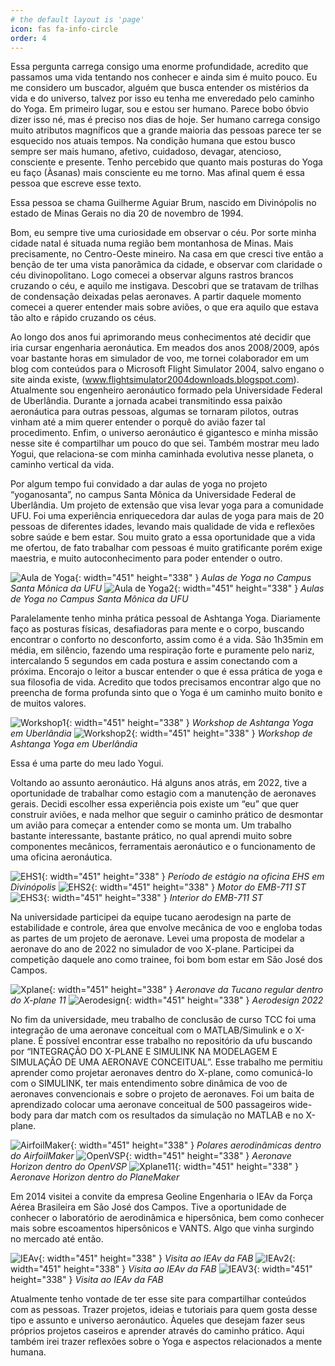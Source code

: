 ```yaml
---
# the default layout is 'page'
icon: fas fa-info-circle
order: 4
---
```


Essa pergunta carrega consigo uma enorme profundidade, acredito que passamos uma vida tentando nos conhecer e ainda sim é muito pouco. Eu me considero um buscador, alguém que busca entender os mistérios da vida e do universo, talvez por isso eu tenha me enveredado pelo caminho do Yoga. Em primeiro lugar, sou e estou ser humano. Parece bobo óbvio dizer isso né, mas é preciso nos dias de hoje. Ser humano carrega consigo muito atributos magníficos que a grande maioria das pessoas parece ter se esquecido nos atuais tempos. Na condição humana que estou busco sempre ser mais humano, afetivo, cuidadoso, devagar, atencioso, consciente e presente. Tenho percebido que quanto mais posturas do Yoga eu faço (Àsanas) mais consciente eu me torno. Mas afinal quem é essa pessoa que escreve esse texto.

Essa pessoa se chama Guilherme Aguiar Brum, nascido em Divinópolis no estado de Minas Gerais no dia 20 de novembro de 1994.

Bom, eu sempre tive uma curiosidade em observar o céu. Por sorte minha cidade natal é situada numa região bem montanhosa de Minas. Mais precisamente, no Centro-Oeste mineiro. Na casa em que cresci tive então a benção de ter uma vista panorâmica da cidade, e observar com claridade o céu divinopolitano. Logo comecei a observar alguns rastros brancos cruzando o céu, e aquilo me instigava. Descobri que se tratavam de trilhas de condensação deixadas pelas aeronaves. A partir daquele momento comecei a querer entender mais sobre aviões, o que era aquilo que estava tão alto e rápido cruzando os céus.

Ao longo dos anos fui aprimorando meus conhecimentos até decidir que iria cursar engenharia aeronáutica. Em meados dos anos 2008/2009, após voar bastante horas em simulador de voo, me tornei colaborador em um blog com conteúdos para o Microsoft Flight Simulator 2004, salvo engano o site ainda existe, (www.flightsimulator2004downloads.blogspot.com). Atualmente sou engenheiro aeronáutico formado pela Universidade Federal de Uberlândia. Durante a jornada acabei transmitindo essa paixão aeronáutica para outras pessoas, algumas se tornaram pilotos, outras vinham até a mim querer entender o porquê do avião fazer tal procedimento. Enfim, o universo aeronáutico é gigantesco e minha missão nesse site é compartilhar um pouco do que sei. Também mostrar meu lado Yogui, que relaciona-se com minha caminhada evolutiva nesse planeta, o caminho vertical da vida.

Por algum tempo fui convidado a dar aulas de yoga no projeto “yoganosanta”, no campus Santa Mônica da Universidade Federal de Uberlândia. Um projeto de extensão que visa levar yoga para a comunidade UFU. Foi uma experiência enriquecedora dar aulas de yoga para mais de 20 pessoas de diferentes idades, levando mais qualidade de vida e reflexões sobre saúde e bem estar. Sou muito grato a essa oportunidade que a vida me ofertou, de fato trabalhar com pessoas é muito gratificante porém exige maestria, e muito autoconhecimento para poder entender o outro.

![Aula de Yoga](eu1.jpg){: width="451" height="338" }
_Aulas de Yoga no Campus Santa Mônica da UFU_
![Aula de Yoga2](eu2.jpg){: width="451" height="338" }
_Aulas de Yoga no Campus Santa Mônica da UFU_

Paralelamente tenho minha prática pessoal de Ashtanga Yoga. Diariamente faço as posturas físicas, desafiadoras para mente e o corpo, buscando encontrar o conforto no desconforto, assim como é a vida. São 1h35min em média, em silêncio, fazendo uma respiração forte e puramente pelo nariz, intercalando 5 segundos em cada postura e assim conectando com a próxima. Encorajo o leitor a buscar entender o que é essa prática de yoga e sua filosofia de vida. Acredito que todos precisamos encontrar algo que no preencha de forma profunda sinto que o Yoga é um caminho muito bonito e de muitos valores.

![Workshop1](eu3.jpg){: width="451" height="338" }
_Workshop de Ashtanga Yoga em Uberlândia_
![Workshop2](eu4.jpg){: width="451" height="338" }
_Workshop de Ashtanga Yoga em Uberlândia_

Essa é uma parte do meu lado Yogui.

Voltando ao assunto aeronáutico. Há alguns anos atrás, em 2022, tive a oportunidade de trabalhar como estagio com a manutenção de aeronaves gerais. Decidi escolher essa experiência pois existe um “eu” que quer construir aviões, e nada melhor que seguir o caminho prático de desmontar um avião para começar a entender como se monta um. Um trabalho bastante interessante, bastante prático, no qual aprendi muito sobre componentes mecânicos, ferramentais aeronáutico e o funcionamento de uma oficina aeronáutica.

![EHS1](eu5.jpg){: width="451" height="338" }
_Período de estágio na oficina EHS em Divinópolis_
![EHS2](eu6.jpg){: width="451" height="338" }
_Motor do EMB-711 ST_
![EHS3](eu7.jpg){: width="451" height="338" }
_Interior do EMB-711 ST_

Na universidade participei da equipe tucano aerodesign na parte de estabilidade e controle, área que envolve mecânica de voo e engloba todas as partes de um projeto de aeronave. Levei uma proposta de modelar a aeronave do ano de 2022 no simulador de voo X-plane. Participei da competição daquele ano como trainee, foi bom bom estar em São José dos Campos.

![Xplane](eu8.jpg){: width="451" height="338" }
_Aeronave da Tucano regular dentro do X-plane 11_
![Aerodesign](eu9.jpg){: width="451" height="338" }
_Aerodesign 2022_

No fim da universidade, meu trabalho de conclusão de curso TCC foi uma integração de uma aeronave conceitual com o MATLAB/Simulink e o X-plane. É possível encontrar esse trabalho no repositório da ufu buscando por “INTEGRAÇÃO DO X-PLANE E SIMULINK NA MODELAGEM E SIMULAÇÃO DE UMA AERONAVE CONCEITUAL”. Esse trabalho me permitiu aprender como projetar aeronaves dentro do X-plane, como comunicá-lo com o SIMULINK, ter mais entendimento sobre dinâmica de voo de aeronaves convencionais e sobre o projeto de aeronaves. Foi um baita de aprendizado colocar uma aeronave conceitual de 500 passageiros wide-body para dar match com os resultados da simulação no MATLAB e no X-plane.

![AirfoilMaker](eu10.jpg){: width="451" height="338" }
_Polares aerodinâmicas dentro do AirfoilMaker_
![OpenVSP](eu11.jpg){: width="451" height="338" }
_Aeronave Horizon dentro do OpenVSP_
![Xplane11](eu12.jpg){: width="451" height="338" }
_Aeronave Horizon dentro do PlaneMaker_

Em 2014 visitei a convite da empresa Geoline Engenharia o IEAv da Força Aérea Brasileira em São José dos Campos. Tive a oportunidade de conhecer o laboratório de aerodinâmica e hipersônica, bem como conhecer mais sobre escoamentos hipersônicos e VANTS. Algo que vinha surgindo no mercado até então.

![IEAv](eu13.jpg){: width="451" height="338" }
_Visita ao IEAv da FAB_
![IEAv2](eu14.jpg){: width="451" height="338" }
_Visita ao IEAv da FAB_
![IEAV3](eu15.jpg){: width="451" height="338" }
_Visita ao IEAv da FAB_

Atualmente tenho vontade de ter esse site para compartilhar conteúdos com as pessoas. Trazer projetos, ideias e tutoriais para quem gosta desse tipo e assunto e universo aeronáutico. Àqueles que desejam fazer seus próprios projetos caseiros e aprender através do caminho prático. Aqui também irei trazer reflexões sobre o Yoga e aspectos relacionados a mente humana.
